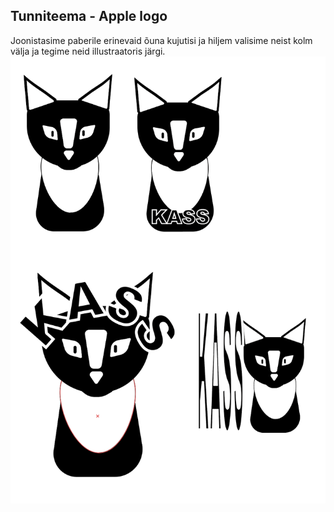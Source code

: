 ## Tunniteema - Apple logo 
Joonistasime paberile erinevaid õuna kujutisi ja hiljem valisime neist kolm välja ja tegime neid illustraatoris järgi.
![Font minu käe järgi](./images/pilt4.png)
